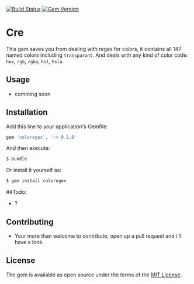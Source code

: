 [![Build Status](https://travis-ci.org/khalilgharbaoui/coloregex.svg?branch=master)](https://travis-ci.org/khalilgharbaoui/coloregex) [![Gem Version](https://badge.fury.io/rb/coloregex.svg)](https://badge.fury.io/rb/coloregex)
# Cre
This gem saves you from dealing with regex for colors, it contains all 147 named
colors including `transparant`.
And deals with any kind of color code: `hex`, `rgb`, `rgba`, `hsl`, `hsla`.

## Usage
- comming soon

## Installation
Add this line to your application's Gemfile:

```ruby
gem 'coloregex', '~> 0.1.0'
```

And then execute:
```bash
$ bundle
```

Or install it yourself as:
```bash
$ gem install coloregex
```

##Todo:
- ?

## Contributing
- Your more than welcome to contribute; open up a pull request and i'll have a look.

## License
The gem is available as open source under the terms of the [MIT License](https://opensource.org/licenses/MIT).
